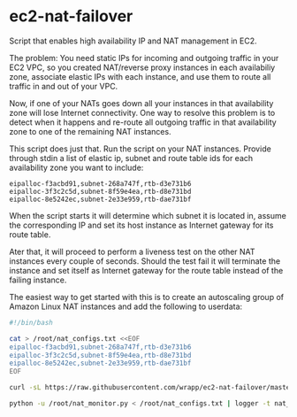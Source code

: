 ec2-nat-failover
================

Script that enables high availability IP and NAT management in EC2.

The problem: You need static IPs for incoming and outgoing traffic in your EC2
VPC, so you created NAT/reverse proxy instances in each availabiliy zone,
associate elastic IPs with each instance, and use them to route all traffic in
and out of your VPC.

Now, if one of your NATs goes down all your instances in that availability zone
will lose Internet connectivity. One way to resolve this problem is to detect
when it happens and re-route all outgoing traffic in that availability zone to
one of the remaining NAT instances.

This script does just that. Run the script on your NAT instances. Provide
through stdin a list of elastic ip, subnet and route table ids for each
availability zone you want to include:

```
eipalloc-f3acbd91,subnet-268a747f,rtb-d3e731b6
eipalloc-3f3c2c5d,subnet-8f59e4ea,rtb-d8e731bd
eipalloc-8e5242ec,subnet-2e33e959,rtb-dae731bf
```

When the script starts it will determine which subnet it is located in, assume
the corresponding IP and set its host instance as Internet gateway for its
route table.

Ater that, it will proceed to perform a liveness test on the other NAT
instances every couple of seconds. Should the test fail it will terminate the
instance and set itself as Internet gateway for the route table instead of the
failing instance.

The easiest way to get started with this is to create an autoscaling group of
Amazon Linux NAT instances and add the following to userdata:


```bash
#!/bin/bash

cat > /root/nat_configs.txt <<EOF
eipalloc-f3acbd91,subnet-268a747f,rtb-d3e731b6
eipalloc-3f3c2c5d,subnet-8f59e4ea,rtb-d8e731bd
eipalloc-8e5242ec,subnet-2e33e959,rtb-dae731bf
EOF

curl -sL https://raw.githubusercontent.com/wrapp/ec2-nat-failover/master/nat_monitor.py > /root/nat_monitor.py

python -u /root/nat_monitor.py < /root/nat_configs.txt | logger -t nat_monitor
```
